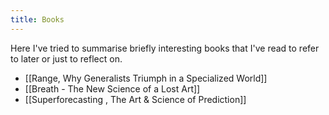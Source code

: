 ```yaml
---
title: Books
---
```


Here I've tried to summarise briefly interesting books that I've read to refer to later or just to reflect on.

- [[Range, Why Generalists Triumph in a Specialized World]]
- [[Breath - The New Science of a Lost Art]]
- [[Superforecasting , The Art & Science of Prediction]]
